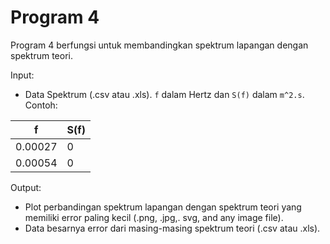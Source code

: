 # Program 4

Program 4 berfungsi untuk membandingkan spektrum lapangan dengan spektrum teori.

Input:
* Data Spektrum (.csv atau .xls). `f` dalam Hertz dan `S(f)` dalam `m^2.s`. Contoh:

|f|S(f)|
|-|-|
|0.00027|0|
|0.00054|0|

Output:
* Plot perbandingan spektrum lapangan dengan spektrum teori yang memiliki error paling kecil (.png, .jpg,. svg, and any image file).
* Data besarnya error dari masing-masing spektrum teori (.csv atau .xls).
